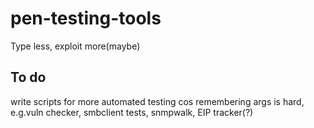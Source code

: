 # pen-testing-tools
Type less, exploit more(maybe)

## To do 
write scripts for more automated testing cos remembering args is hard, e.g.vuln checker, smbclient tests, snmpwalk, EIP tracker(?)
